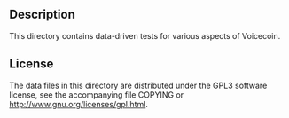 Description
------------

This directory contains data-driven tests for various aspects of Voicecoin.

License
--------

The data files in this directory are distributed under the GPL3 software
license, see the accompanying file COPYING or
http://www.gnu.org/licenses/gpl.html.


